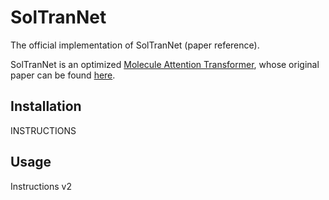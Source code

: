 # SolTranNet
The official implementation of SolTranNet (paper reference).

SolTranNet is an optimized [Molecule Attention Transformer](https://github.com/ardigen/MAT), whose original paper can be found [here](https://arxiv.org/abs/2002.08264).

## Installation
INSTRUCTIONS

## Usage
Instructions v2
